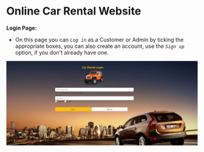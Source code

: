 # Online Car Rental Website

**Login Page:** 
- On this page you can *`Log in`* as a Customer or Admin by ticking the appropriate boxes, you can also create an account, use the *`Sign up`* option, if you don't already have one.

![](/ReadmeImg/LogIn.jpg)

